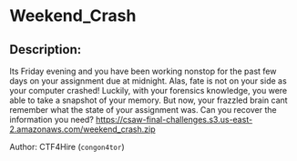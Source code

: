 
# Weekend_Crash
## Description:
Its Friday evening and you have been working nonstop for the past few days on your assignment due at midnight. Alas, fate is not on your side as your computer crashed! Luckily, with your forensics knowledge, you were able to take a snapshot of your memory. But now, your frazzled brain cant remember what the state of your assignment was. Can you recover the information you need?
https://csaw-final-challenges.s3.us-east-2.amazonaws.com/weekend_crash.zip

Author: CTF4Hire (`congon4tor`)

